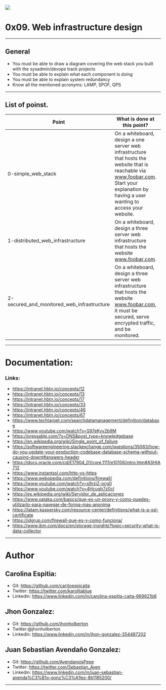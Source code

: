 ![](https://s3.amazonaws.com/intranet-projects-files/holbertonschool-sysadmin_devops/285/s7kpNYq.png)

# 0x09. Web infrastructure design

------------

## General

- You must be able to draw a diagram covering the web stack you built with the sysadmin/devops track projects
- You must be able to explain what each component is doing
- You must be able to explain system redundancy
- Know all the mentioned acronyms: LAMP, SPOF, QPS

------------

## List of poinst.

|  Point | What is done at this point? | level | Image |
| ------------ | ------------ | ------------ | ------------ | 
| 0-simple_web_stack | On a whiteboard, design a one server web infrastructure that hosts the website that is reachable via www.foobar.com. Start your explanation by having a user wanting to access your website. | Mandatory | https://imgur.com/a/9YBNJPZ | 
| 1-distributed_web_infrastructure | On a whiteboard, design a three server web infrastructure that hosts the website www.foobar.com. | Mandatory | https://imgur.com/a/Ibgm3od |
| 2-secured_and_monitored_web_infrastructure | On a whiteboard, design a three server web infrastructure that hosts the website www.foobar.com, it must be secured, serve encrypted traffic, and be monitored. | Mandatory | https://imgur.com/a/KlqOL9g | 


------------

# Documentation:
### Links:

- https://intranet.hbtn.io/concepts/12
- https://intranet.hbtn.io/concepts/13
- https://intranet.hbtn.io/concepts/17
- https://intranet.hbtn.io/concepts/33
- https://intranet.hbtn.io/concepts/46
- https://intranet.hbtn.io/concepts/67
- https://www.techtarget.com/searchdatamanagement/definition/database
- https://www.youtube.com/watch?v=S97eKyv2b9M
- https://pressable.com/?s=DNS&post_type=knowledgebase
- https://en.wikipedia.org/wiki/Single_point_of_failure
- https://softwareengineering.stackexchange.com/questions/35063/how-do-you-update-your-production-codebase-database-schema-without-causing-downt#answers-header
- https://docs.oracle.com/cd/E17904_01/core.1111/e10106/intro.htm#ASHIA712
- https://www.instantssl.com/http-vs-https
- https://www.webopedia.com/definitions/firewall/
- https://www.youtube.com/watch?v=s9rzjZ-ocg0
- https://www.youtube.com/watch?v=4Hcugh7z0cI
- https://es.wikipedia.org/wiki/Servidor_de_aplicaciones
- https://www.xataka.com/basics/que-es-un-proxy-y-como-puedes-utilizarlo-para-navegar-de-forma-mas-anonima
- https://latam.kaspersky.com/resource-center/definitions/what-is-a-ssl-certificate
- https://idgrup.com/firewall-que-es-y-como-funciona/
- https://www.ibm.com/docs/en/storage-insights?topic=security-what-is-data-collector
------------

# Author


## Carolina Espitia:
- Git: https://github.com/caritoespicaita
- Twitter: https://twitter.com/karolitablue
- Linkedin: https://www.linkedin.com/in/carolina-espitia-caita-669621b6

## Jhon Gonzalez:
- Git: https://github.com/jhonholberton
- Twitter:@jhonholberton
- Linkedin: https://www.linkedin.com/in/jhon-gonzalez-354487202

## Juan Sebastian Avendaño Gonzalez:
- Git: https://github.com/AvendanoisPepe
- Twitter: https://twitter.com/Sebastian_Aven
- Linkedin: https://www.linkedin.com/in/juan-sebastian-avenda%C3%B1o-gonz%C3%A1lez-8b1185200/

------------


![]()